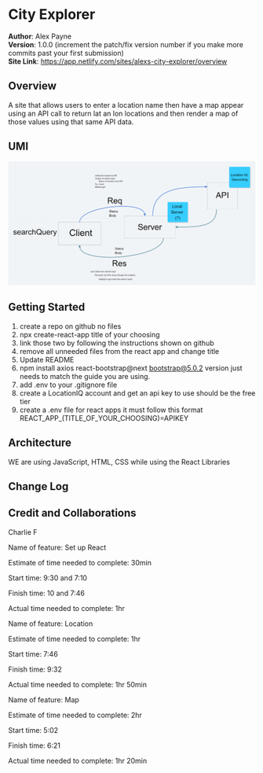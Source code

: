 # City Explorer

**Author**: Alex Payne  
**Version**: 1.0.0 (increment the patch/fix version number if you make more commits past your first submission)  
**Site Link**: https://app.netlify.com/sites/alexs-city-explorer/overview  

## Overview
A site that allows users to enter a location name then have a map appear using an API call to return lat an lon locations and then render a map of those values using that same API data. 

## UMI
![umi](/src/img/umi.png)

## Getting Started
<!-- What are the steps that a user must take in order to build this app on their own machine and get it running? -->
1. create a repo on github no files 
2. npx create-react-app title of your choosing
3. link those two by following the instructions shown on github
4. remove all unneeded files from the react app and change title
5. Update README
6. npm install axios react-bootstrap@next bootstrap@5.0.2 version just needs to match the guide you are using.
7. add .env to your .gitignore file
8. create a LocationIQ account and get an api key to use should be the free tier
9. create a .env file for react apps it must follow this format REACT_APP_(TITLE_OF_YOUR_CHOOSING)=APIKEY

## Architecture
<!-- Provide a detailed description of the application design. What technologies (languages, libraries, etc) you're using, and any other relevant design information. -->
WE are using JavaScript, HTML, CSS while using the React Libraries 

## Change Log
<!-- Use this area to document the iterative changes made to your application as each feature is successfully implemented. Use time stamps. Here's an example:

01-01-2001 4:59pm - Application now has a fully-functional express server, with a GET route for the location resource. -->

## Credit and Collaborations
<!-- Give credit (and a link) to other people or resources that helped you build this application. -->
Charlie F

Name of feature: Set up React

Estimate of time needed to complete: 30min

Start time: 9:30 and 7:10

Finish time: 10 and  7:46

Actual time needed to complete: 1hr

Name of feature: Location 

Estimate of time needed to complete: 1hr

Start time: 7:46

Finish time: 9:32

Actual time needed to complete: 1hr 50min

Name of feature: Map

Estimate of time needed to complete: 2hr

Start time: 5:02

Finish time: 6:21

Actual time needed to complete: 1hr 20min

